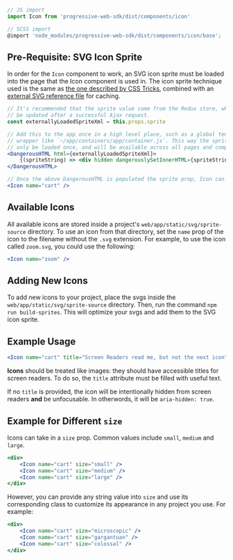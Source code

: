 ```js static
// JS import
import Icon from 'progressive-web-sdk/dist/components/icon'

// SCSS import
@import 'node_modules/progressive-web-sdk/dist/components/icon/base';
```

## Pre-Requisite: SVG Icon Sprite

In order for the `Icon` component to work, an SVG icon sprite must be loaded
into the page that the Icon component is used in. The icon sprite technique used
is the same as [the one described by CSS Tricks](https://css-tricks.com/svg-sprites-use-better-icon-fonts/),
combined with an [external SVG reference file](https://css-tricks.com/svg-use-with-external-reference-take-2/)
for caching.

```jsx static
// It's recommended that the sprite value come from the Redux store, which will
// be updated after a successful Ajax request.
const externallyLoadedSpriteXml = this.props.sprite

// Add this to the app once in a high level place, such as a global template
// wrapper like `~/app/containers/app/container.js`. This way the sprite will
// only be loaded once, and will be available across all pages and components.
<DangerousHTML html={externallyLoadedSpriteXml}>
    {(spriteString) => <div hidden dangerouslySetInnerHTML={spriteString} />}
</DangerousHTML>

// Once the above DangerousHTML is populated the sprite prop, Icon can be used
<Icon name="cart" />
```

## Available Icons

All available icons are stored inside a project's `web/app/static/svg/sprite-source` directory. To use an icon from that directory, set the `name` prop of the icon to the filename without the `.svg` extension. For example, to use the icon called `zoom.svg`, you could use the following:

```jsx
<Icon name="zoom" />
```

## Adding New Icons

To add new icons to your project, place the svgs inside the `web/app/static/svg/sprite-source` directory. Then, run the command `npm run build-sprites`. This will optimize your svgs and add them to the SVG icon sprite.

## Example Usage

```jsx
<Icon name="cart" title="Screen Readers read me, but not the next icon" />
```

**Icons** should be treated like images: they should have accessible titles for
screen readers. To do so, the `title` attribute must be filled with useful text.

If no `title` is provided, the icon will be intentionally hidden from screen
readers **and** be unfocusable. In otherwords, it will be `aria-hidden: true`.

## Example for Different `size`

Icons can take in a `size` prop. Common values include `small`, `medium` and
`large`.

```jsx
<div>
    <Icon name="cart" size="small" />
    <Icon name="cart" size="medium" />
    <Icon name="cart" size="large" />
</div>
```

However, you can provide any string value into `size` and use its corresponding
class to customize its appearance in any project you use. For example:

```jsx
<div>
    <Icon name="cart" size="microscopic" />
    <Icon name="cart" size="gargantuan" />
    <Icon name="cart" size="colossal" />
</div>
```

